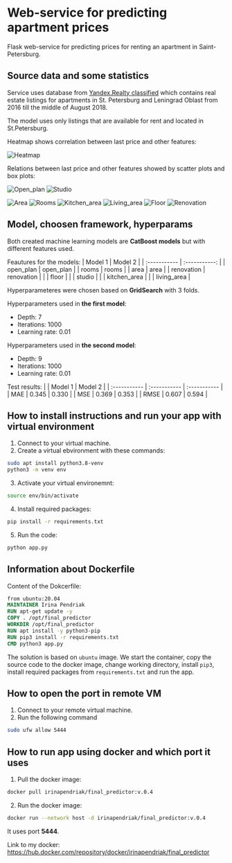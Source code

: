 # Web-service for predicting apartment prices
Flask web-service for predicting prices for renting an apartment in Saint-Petersburg.
## Source data and some statistics
Service uses database from [Yandex.Realty classified](https://realty.yandex.ru) which contains real estate listings for apartments in St. Petersburg and Leningrad Oblast from 2016 till the middle of August 2018. 

The model uses only listings that are available for rent and located in St.Petersburg.

Heatmap shows correlation between last price and other features:

![Heatmap](https://github.com/irinapendryak/final_predictor/blob/main/pictures/heatmap.png) 

Relations between last price and other features showed by scatter plots and box plots:

![Open_plan](https://github.com/irinapendryak/final_predictor/blob/main/pictures/open_plan.png) 
![Studio](https://github.com/irinapendryak/final_predictor/blob/main/pictures/studio.png)

![Area](https://github.com/irinapendryak/final_predictor/blob/main/pictures/area.png) 
![Rooms](https://github.com/irinapendryak/final_predictor/blob/main/pictures/rooms.png) 
![Kitchen_area](https://github.com/irinapendryak/final_predictor/blob/main/pictures/kitchen_area.png) 
![Living_area](https://github.com/irinapendryak/final_predictor/blob/main/pictures/living_area.png) 
![Floor](https://github.com/irinapendryak/final_predictor/blob/main/pictures/floor.png) 
![Renovation](https://github.com/irinapendryak/final_predictor/blob/main/pictures/renovation.png) 

## Model, choosen framework, hyperparams
Both created machine learning models are **CatBoost models** but with different features used.

Feautures for the models:
| Model 1      | Model 2       |
| :----------- | :-----------: |
| open_plan    | open_plan     |
| rooms        | rooms         |
| area         | area          |
| renovation   | renovation    |
|              | floor         |
|              | studio        |
|              | kitchen_area  |
|              | living_area   |

Hyperparameteres were chosen based on **GridSearch** with 3 folds.

Hyperparameters used in **the first model**:
* Depth: 7
* Iterations: 1000
* Learning rate: 0.01

Hyperparameters used in **the second model**:
* Depth: 9
* Iterations: 1000
* Learning rate: 0.01

Test results:
|              | Model 1      | Model 2      |
| :----------- | :----------- | :----------- |
| MAE          | 0.345        | 0.330        |
| MSE          | 0.369        | 0.353        |
| RMSE         | 0.607        | 0.594        |



## How to install instructions and run your app with virtual environment
1. Connect to your virtual machine.
2. Create a virtual ebvironment with these commands:
```bash
sudo apt install python3.8-venv
python3 -m venv env
```
3. Activate your virtual environemnt:
```bash
source env/bin/activate
```
4. Install required packages:
```bash
pip install -r requirements.txt
```
5. Run the code:
```bash
python app.py
```
## Information about Dockerfile
Content of the Dokcerfile:
```Dockerfile
from ubuntu:20.04
MAINTAINER Irina Pendriak
RUN apt-get update -y
COPY . /opt/final_predictor
WORKDIR /opt/final_predictor
RUN apt install -y python3-pip
RUN pip3 install -r requirements.txt
CMD python3 app.py
```
The solution is based on `ubuntu` image. We start the container, copy the source code to the docker image, change working directory, install `pip3`, install required packages from `requirements.txt` and run the app.
## How to open the port in remote VM
1. Connect to your remote virtual machine.
2. Run the following command
```bash
sudo ufw allow 5444
```
## How to run app using docker and which port it uses
1. Pull the docker image:
```bash
docker pull irinapendriak/final_predictor:v.0.4
```
2. Run the docker image:
```bash
docker run --network host -d irinapendriak/final_predictor:v.0.4
```

It uses port **5444**.

Link to my docker: https://hub.docker.com/repository/docker/irinapendriak/final_predictor
